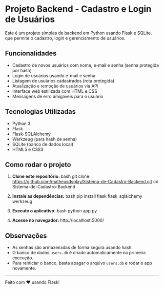 # Projeto Backend - Cadastro e Login de Usuários

Este é um projeto simples de backend em Python usando Flask e SQLite, que permite o cadastro, login e gerenciamento de usuários.

## Funcionalidades

- Cadastro de novos usuários com nome, e-mail e senha (senha protegida por hash)
- Login de usuários usando e-mail e senha
- Listagem de usuários cadastrados (rota protegida)
- Atualização e remoção de usuários via API
- Interface web estilizada com HTML e CSS
- Mensagens de erro amigáveis para o usuário

## Tecnologias Utilizadas

- Python 3
- Flask
- Flask-SQLAlchemy
- Werkzeug (para hash de senha)
- SQLite (banco de dados local)
- HTML5 e CSS3

## Como rodar o projeto

1. **Clone este repositório:**
   bash
   git clone https://github.com/matheusdsplay/Sistema-de-Cadastro-Backend.git
   cd Sistema-de-Cadastro-Backend
   

2. **Instale as dependências:**
   bash
   pip install flask flask_sqlalchemy werkzeug
   

3. **Execute o aplicativo:**
   bash
   python app.py
   

4. **Acesse no navegador:**
   http://localhost:5000/

## Observações

- As senhas são armazenadas de forma segura usando hash.
- O banco de dados `users.db` é criado automaticamente na primeira execução.
- Para reiniciar o banco, basta apagar o arquivo `users.db` e rodar o app novamente.

---

Feito com ❤️ usando Flask!
